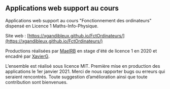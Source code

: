 ## Applications web support au cours
Applications web support au cours "Fonctionnement des ordinateurs" dispensé en Licence 1 Maths-Info-Physique.

Site web : [https://xgandibleux.github.io/FctOrdinateurs/](https://xgandibleux.github.io/FctOrdinateurs/)

Productions réalisées par [MaelRB](https://github.com/MaelRB) en stage d'été de licence 1 en 2020 et encadré par [XavierG](https://github.com/xgandibleux). 

L’ensemble est réalisé sous licence MIT.
Première mise en production des applications le 1er janvier 2021.
Merci de nous rapporter bugs ou erreurs qui seraient rencontrés.
Toute suggestion d’amélioration ainsi que toute contribution sont bienvenues.
